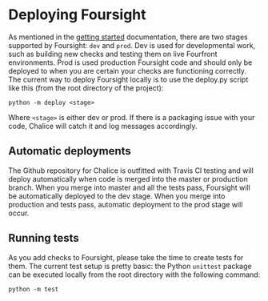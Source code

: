 # Deploying Foursight #

As mentioned in the [getting started](./getting_started.md) documentation, there are two stages supported by Foursight: ```dev``` and ```prod```. Dev is used for developmental work, such as building new checks and testing them on live Fourfront environments. Prod is used production Foursight code and should only be deployed to when you are certain your checks are functioning correctly. The current way to deploy Foursight locally is to use the deploy.py script like this (from the root directory of the project):

```
python -m deploy <stage>
```

Where ```<stage>``` is either dev or prod. If there is a packaging issue with your code, Chalice will catch it and log messages accordingly.

## Automatic deployments
The Github repository for Chalice is outfitted with Travis CI testing and will deploy automatically when code is merged into the master or production branch. When you merge into master and all the tests pass, Foursight will be automatically deployed to the dev stage. When you merge into production and tests pass, automatic deployment to the prod stage will occur.

## Running tests
As you add checks to Foursight, please take the time to create tests for them. The current test setup is pretty basic: the Python ```unittest``` package can be executed locally from the root directory with the following command:

```
python -m test
```
